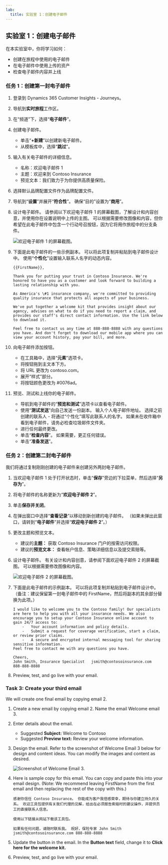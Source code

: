 ```yaml
---
lab:
  title: 实验室 1：创建电子邮件
---
```


## 实验室 1：创建电子邮件 

在本实验室中，你将学习如何：
- 创建在旅程中使用的电子邮件
- 在电子邮件中使用上传的资产
- 检查电子邮件内容并上线

### 任务 1：创建第一封电子邮件
1. 登录到 Dynamics 365 Customer Insights - Journeys。

1. 导航到**实时旅程**工作区。

1. 在“频道”下，选择“**电子邮件**”。

1. 创建电子邮件。
   - 单击“**+新建**”以创建新电子邮件。
   - 从模板库中，选择“**跳过**”。

1. 输入有关电子邮件的详细信息。
   - 名称：欢迎电子邮件 1
   - 主题：欢迎来到 Contoso Insurance
   - 预览文本：我们致力于为你提供高质量保险。

1. 选择默认品牌配置文件作为品牌配置文件。

1. 导航到“**设置**”并展开“**符合性**”。 确保“目的”设置为“**商用**”。

1. 设计电子邮件。 请参阅以下欢迎电子邮件 1 的屏幕截图，了解设计和内容创意，并使用你在设置说明中上传的主图。 可以根据需要修改图像和内容，但你希望在此电子邮件中包含一个行动号召按钮，因为它将用作旅程中的分支条件。

    ![欢迎电子邮件 1 的屏幕截图。](../Labs/Media/welcome-email-1-example.png) 

1. 下面是此电子邮件的一些示例副本。 可以将此项复制并粘贴到电子邮件设计中。 使用“**个性化**”设置输入联系人名字的动态内容。 

    ```
    {{FirstName}},
    
    Thank you for putting your trust in Contoso Insurance. We're honored to have you as a customer and look forward to building a lasting relationship with you. 
 
    As America's \#1 insurance company, we're committed to providing quality insurance that protects all aspects of your business. 
 
    We've put together a welcome kit that provides insight about our agency, advises on what to do if you need to report a claim, and provides our staff's direct contact information. Use the link below to download it. 
 
    Feel free to contact us any time at 888-888-8888 with any questions you have. And don't forget to download our mobile app where you can view your account history, pay your bill, and more. 
    ```

1. 向电子邮件添加按钮。 

    - 在工具箱中，选择“**元素**”选项卡。 
    - 将按钮拖到主文本下方。 
    - 将 URL 更改为 contoso.com。 
    - 展开“样式”部分。 
    - 将按钮颜色更改为 #0076ad。 

1.  预览、测试和上线你的电子邮件。 

    - 导航到电子邮件的“**预览和测试**”选项卡以查看电子邮件。 
    - 使用“**测试发送**”向自己发送一份副本。 输入个人电子邮件地址。 选择之前创建的联系人 - 将通过“个性化”填写此联系人的名字。 如果未在收件箱中看到电子邮件，请务必检查垃圾邮件文件夹。 
    - 进行任何最终更改。 
    - 单击“**检查内容**”。 如果需要，更正任何错误。 
    - 单击“**准备发送**”。 

### 任务 2：创建第二封电子邮件
我们将通过复制刚刚创建的电子邮件来创建另外两封电子邮件。

1. 当欢迎电子邮件 1 处于打开状态时，单击“**保存**”旁边的下拉菜单，然后选择“**另存为**”。

1. 将电子邮件的名称更新为“**欢迎电子邮件 2**”。 

1. 单击**保存并关闭**。

1. 在弹出窗口中选择“**查看记录**”以移动到新创建的电子邮件。 （如果未弹出此窗口，请转到“**电子邮件**”并选择“**欢迎电子邮件 2**”。）

1. 更改主题和预览文本。
    - 建议的**主题：** 获取 Contoso Insurance 门户的按需访问权限。
    - 建议的**预览文本：** 查看帐户信息、策略详细信息以及提交索赔等。

1. 设计电子邮件。 有关设计和内容创意，请参阅下面欢迎电子邮件 2 的屏幕截图。 可以根据需要修改图像和内容。 

    ![欢迎电子邮件 2 的屏幕截图。](../Labs/Media/welcome-email-2-example.png) 

1. 下面是此电子邮件的示例副本。 可以将此项复制并粘贴到电子邮件设计中。 （备注：建议保留第一封电子邮件中的 FirstName，然后将副本的其余部分替换为此项。） 

    ```
    I would like to welcome you to the Contoso family! Our specialists are here to help you with all your insurance needs. We also encourage you to setup your Contoso Insurance online account to gain 24/7 access to:  
        -   Your account information and policy details. 
        -   Submit a request for coverage verification, start a claim, or review prior claims. 
        -   A secure and encrypted internal messaging tool for sharing sensitive information. 
    Feel free to contact me with any questions you have. 
        
    Cheers, 
    John Smith, Insurance Specialist   jsmith@contosoinsurance.com 
    888-888-8888 

1. Preview, test, and go live with your email.

### Task 3: Create your third email
We will create one final email by copying email 2.

1. Create a new email by copying email 2. Name the email Welcome email 3. 

1. Enter details about the email.
    - Suggested **Subject:** Welcome to Contoso
    - Suggested **Preview text:** Review your welcome information.

1. Design the email. Refer to the screenshot of Welcome Email 3 below for design and content ideas. You can modify the images and content as desired. 

    ![Screenshot of Welcome Email 3.](../Labs/Media/welcome-email-3-example.png) 

1. Here is sample copy for this email. You can copy and paste this into your email design. (Note: We recommend leaving FirstName from the first email and then replacing the rest of the copy with this.) 

    ```
    感谢你信任 Contoso Insurance。 你能成为客户我倍感荣幸，期待与你建立持久的关系。 欢迎工具包提供有关我们代理的见解，给出在必须报告索赔时的建议操作，并提供员工的直接联系人信息。 

    使用以下链接从网站下载该工具包。
    
    如果有任何问题，请随时联系我。 祝好，保险专家 John Smith   jsmith@contosoinsurance.com 888-888-8888
    ```

1. Update the button in the email. In the **Button text** field, change it to **Click here for the welcome kit.**

1. Preview, test, and go live with your email.

